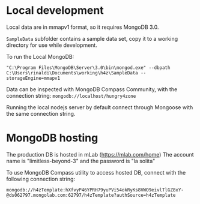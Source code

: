 # Local development
Local data are in mmapv1 format, so it requires MongoDB 3.0.

`SampleData` subfolder contains a sample data set, copy it to a working directory for use while development.

To run the Local MongoDB:
```
"C:\Program Files\MongoDB\Server\3.0\bin\mongod.exe" --dbpath C:\Users\rinaldi\Documents\working\h4z\SampleData --storageEngine=mmapv1
```
Data can be inspected with MongoDB Compass Community, with the connection string: `mongodb://localhost/hungry4zone`

Running the local nodejs server by default connect through Mongoose with the same connection string.

# MongoDB hosting
The production DB is hosted in mLab (https://mlab.com/home)
The account name is "limitless-beyond-3" and the password is "la solita"

To use MongoDB Compass utility to access hosted DB, connect with the following connection string:
```
mongodb://h4zTemplate:hXfvyP46YPRH79yuPVi54okRyKs8VWO9eivlTlGZ8xY-@ds062797.mongolab.com:62797/h4zTemplate?authSource=h4zTemplate
```
